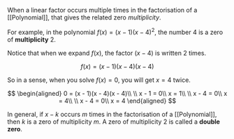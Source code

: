 When a linear factor occurs multiple times in the factorisation of a [[Polynomial]], that gives the related zero *multiplicity*.

For example, in the polynomial $f(x) = (x - 1)(x-4)^2$, the number $4$ is a zero of **multiplicity** $2$.

Notice that when we expand $f(x)$, the factor $(x-4)$ is written $2$ times.

$$
f(x) = (x - 1)(x - 4)(x - 4)
$$

So in a sense, when you solve $f(x) = 0$, you will get $x = 4$ twice.

$$
\begin{aligned}
0 = (x - 1)(x - 4)(x - 4)\\
\\
x - 1 = 0\\
x = 1\\
\\
x - 4 = 0\\
x = 4\\
\\
x - 4 = 0\\
x = 4
\end{aligned}
$$

In general, if $x - k$ occurs $m$ times in the factorisation of a [[Polynomial]], then $k$ is a zero of multiplicity $m$. A zero of multiplicity $2$ is called a **double zero**.